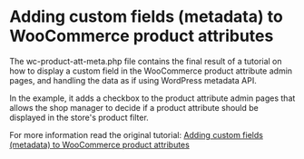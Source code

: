 # Adding custom fields (metadata) to WooCommerce product attributes
The wc-product-att-meta.php file contains the final result of a tutorial on how to display a custom field in the WooCommerce product attribute admin pages, and handling the data as if using WordPress metadata API.

In the example, it adds a checkbox to the product attribute admin pages that allows the shop manager to decide if a product attribute should be displayed in the store's product filter.

For more information read the original tutorial: [Adding custom fields (metadata) to WooCommerce product attributes](https://www.sandrasanz.dev/woocommerce/product-attribute-metadata/)